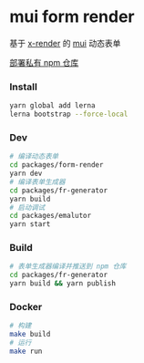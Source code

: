 
# mui form render

基于 [x-render](https://x-render.gitee.io/) 的 [mui](https://mui.com/getting-started/usage/) 动态表单

[部署私有 npm 仓库](./docs/npm.md)

### Install

```sh
yarn global add lerna
lerna bootstrap --force-local
```

### Dev

```sh
# 编译动态表单
cd packages/form-render
yarn dev
# 编译表单生成器
cd packages/fr-generator
yarn build
# 启动调试
cd packages/emalutor
yarn start
```

### Build

```sh
# 表单生成器编译并推送到 npm 仓库
cd packages/fr-generator
yarn build && yarn publish
```

### Docker

```sh
# 构建
make build
# 运行
make run
```